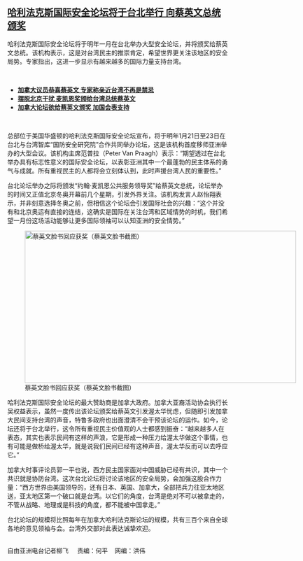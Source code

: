 <!--1626982559000-->
[哈利法克斯国际安全论坛将于台北举行  向蔡英文总统颁奖](https://www.rfa.org/mandarin/yataibaodao/gangtai/lf-07222021142748.html)
------

<p></p><p>哈利法克斯国际安全论坛将于明年一月在台北举办大型安全论坛，并将颁奖给蔡英文总统。该机构表示，这是对台湾民主的推崇肯定，希望世界更关注该地区的安全局势。专家指出，这进一步显示有越来越多的国际力量支持台湾。</p><p><br/></p><ul><li><a href="https://www.rfa.org/mandarin/yataibaodao/gangtai/lf-05042021140551.html"><strong>加拿大议员恭喜蔡英文 专家称亲近台湾不再是禁忌</strong></a></li><li><strong><a href="https://www.rfa.org/mandarin/yataibaodao/gangtai/hx0504a-05042021070603.html">摆脱北京干扰 麦凯恩奖颁给台湾总统蔡英文</a></strong></li><li><strong><a href="https://www.rfa.org/mandarin/Xinwen/5-04152021130637.html">加拿大论坛欲给蔡英文颁奖 加国会表支持</a></strong></li></ul><p><br/></p><p><span>总部位于美国华盛顿的哈利法克斯国际安全论坛宣布，将于明年</span><span>1</span><span>月</span><span>21</span><span>日至</span><span>23</span><span>日在台北与台湾智库</span><span>“</span><span>国防安全研究院</span><span>”</span><span>合作共同举办论坛，这是该机构首度移师亚洲举办的大型会议。该机构主席范普拉（</span><span>Peter Van Praagh</span><span>）表示：</span><span>“</span><span>期望透过在台北举办具有标志性意义的国际安全论坛，以表彰亚洲其中一个最蓬勃的民主体系的勇气与成就。所有重视民主的人都将会立刻体认到，此时声援台湾人民的重要性。</span><span>”</span></p><p><span>台北论坛举办之际将颁发</span><span>“</span><span>约翰</span><span>·</span><span>麦凯恩公共服务领导奖</span><span>”</span><span>给蔡英文总统，论坛举办的时间又正值北京冬奥开幕前几个星期，引发外界关注。该机构发言人赵怡翔表示，并非刻意选择冬奥之前，但相信这个论坛会引发国际社会的兴趣：</span><span>“</span><span>这个并没有和北京奥运有直接的连结，这确实是国际在关注台湾和区域情势的时机，我们希望一月份这场活动能够让更多国际领袖可以认知亚洲的安全情势。</span><span>”</span></p><p><span><figure class="image-richtext image-inline captioned" style="width:620px;"><img alt="蔡英文脸书回应获奖（蔡英文脸书截图）" height="348" src="https://www.rfa.org/mandarin/yataibaodao/gangtai/lf-07222021142748.html/lf0722b.jpg/@@images/82603220-3185-48c0-a4db-a5dc3b16970c.jpeg" title="lf0722b.jpg" width="620"/><figcaption class="image-caption">蔡英文脸书回应获奖（蔡英文脸书截图）</figcaption><small></small></figure></span></p><p><span>哈利法克斯国际安全论坛的最大赞助商是加拿大政府。加拿大亚裔活动协会执行长吴权益表示，虽然一度传出该论坛颁奖给蔡英文引发渥太华忧虑，但随即引发加拿大民间支持台湾的声音，特鲁多政府也出面澄清不会干预该论坛的运作。如今，论坛还将于台北举行，这令所有重视民主价值观的人士都感到振奋：</span><span>“</span><span>越来越多人在表态，其实也表示民间有这样的声浪，它是形成一种压力给渥太华做这个事情，也有可能是做桥给渥太华，就是说我们民间已经有这种声音，渥太华反而可以去呼应它。</span><span>”</span></p><p><span>加拿大时事评论员郭一平也说，西方民主国家面对中国威胁已经有共识，其中一个共识就是协防台湾。这次台北论坛将讨论该地区的安全局势，会加强这股合作力量：</span><span>“</span><span>西方世界由美国领导的，还有日本、英国、加拿大，全部把兵力往亚太地区送，亚太地区第一个破口就是台湾。以它们的角度，台湾是绝对不可以被拿走的，不管从战略、地理或是科技的角度，都不能被中国拿走。</span><span>”</span></p><p><span>台北论坛的规模将比照每年在加拿大哈利法克斯论坛的规模，共有三百</span><span></span><span>个来自全球各地的意见领袖与会。台湾外交部对此表达诚挚欢迎。</span></p><p><br/>自由亚洲电台记者柳飞     责编：何平    网编：洪伟</p>
